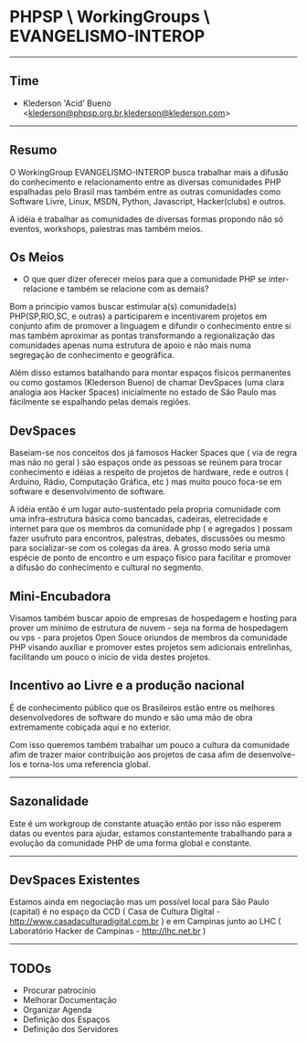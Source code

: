 # PHPSP \ WorkingGroups \ EVANGELISMO-INTEROP

---
## Time

* Klederson 'Acid' Bueno &lt;klederson@phpsp.org.br,klederson@klederson.com&gt;

---
## Resumo

O WorkingGroup EVANGELISMO-INTEROP busca trabalhar mais a difusão do conhecimento e relacionamento entre as diversas comunidades PHP espalhadas pelo Brasil mas também entre as outras comunidades como Software Livre, Linux, MSDN, Python, Javascript, Hacker(clubs) e outros.

A idéia é trabalhar as comunidades de diversas formas propondo não só eventos, workshops, palestras mas também meios.

## Os Meios
* O que quer dizer oferecer meios para que a comunidade PHP se inter-relacione e também se relacione com as demais?

Bom a principio vamos buscar estimular a(s) comunidade(s) PHP(SP,RIO,SC, e outras) a participarem e incentivarem projetos em conjunto afim de promover a linguagem e difundir o conhecimento entre si mas também aproximar as pontas transformando a regionalização das comunidades apenas numa estrutura de apoio e não mais numa segregação de conhecimento e geográfica.

Além disso estamos batalhando para montar espaços físicos permanentes ou como gostamos (Klederson Bueno) de chamar DevSpaces (uma clara analogia aos Hacker Spaces) inicialmente no estado de São Paulo mas fácilmente se espalhando pelas demais regiões.

## DevSpaces

Baseiam-se nos conceitos dos já famosos Hacker Spaces que ( via de regra mas não no geral ) são espaços onde as pessoas se reúnem para trocar conhecimento e idéias a respeito de projetos de hardware, rede e outros ( Arduino, Rádio, Computação Gráfica, etc ) mas muito pouco foca-se em software e desenvolvimento de software.

A idéia então é um lugar auto-sustentado pela propria comunidade com uma infra-estrutura básica como bancadas, cadeiras, eletrecidade e internet para que os membros da comunidade php ( e agregados ) possam fazer usufruto para encontros, palestras, debates, discussões ou mesmo para socializar-se com os colegas da área. A grosso modo seria uma espécie de ponto de encontro e um espaço físico para facilitar e promover a difusão do conhecimento e cultural no segmento.

## Mini-Encubadora

Visamos também buscar apoio de empresas de hospedagem e hosting para prover um mínimo de estrutura de nuvem - seja na forma de hospedagem ou vps - para projetos Open Souce oriundos de membros da comunidade PHP visando auxiliar e promover estes projetos sem adicionais entrelinhas, facilitando um pouco o inicio de vida destes projetos.

## Incentivo ao Livre e a produção nacional

É de conhecimento público que os Brasileiros estão entre os melhores desenvolvedores de software do mundo e são uma mão de obra extremamente cobiçada aqui e no exterior.

Com isso queremos também trabalhar um pouco a cultura da comunidade afim de trazer maior contribuição aos projetos de casa afim de desenvolve-los e torna-los uma referencia global. 

---
## Sazonalidade
Este é um workgroup de constante atuação então por isso não esperem datas ou eventos para ajudar, estamos constantemente trabalhando para a evolução da comunidade PHP de uma forma global e constante.

---
## DevSpaces Existentes

Estamos ainda em negociação mas um possível local para São Paulo (capital) é no espaço da CCD ( Casa de Cultura Digital - http://www.casadaculturadigital.com.br ) e em Campinas junto ao LHC ( Laboratório Hacker de Campinas - http://lhc.net.br )

---
## TODOs

* Procurar patrocínio
* Melhorar Documentação
* Organizar Agenda
* Definição dos Espaços
* Definição dos Servidores

